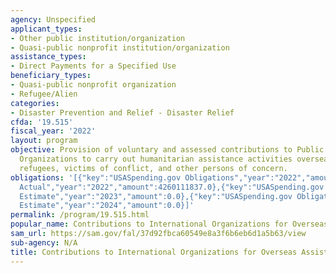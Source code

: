 ```yaml
---
agency: Unspecified
applicant_types:
- Other public institution/organization
- Quasi-public nonprofit institution/organization
assistance_types:
- Direct Payments for a Specified Use
beneficiary_types:
- Quasi-public nonprofit organization
- Refugee/Alien
categories:
- Disaster Prevention and Relief - Disaster Relief
cfda: '19.515'
fiscal_year: '2022'
layout: program
objective: Provision of voluntary and assessed contributions to Public International
  Organizations to carry out humanitarian assistance activities overseas benefitting
  refugees, victims of conflict, and other persons of concern.
obligations: '[{"key":"USASpending.gov Obligations","year":"2022","amount":4136700544.97},{"key":"SAM.gov
  Actual","year":"2022","amount":4260111837.0},{"key":"USASpending.gov Obligations","year":"2023","amount":2543101104.96},{"key":"SAM.gov
  Estimate","year":"2023","amount":0.0},{"key":"USASpending.gov Obligations","year":"2024","amount":0.0},{"key":"SAM.gov
  Estimate","year":"2024","amount":0.0}]'
permalink: /program/19.515.html
popular_name: Contributions to International Organizations for Overseas Assistance
sam_url: https://sam.gov/fal/37d92fbca60549e8a3f6b6eb6d1a5b63/view
sub-agency: N/A
title: Contributions to International Organizations for Overseas Assistance
---
```

